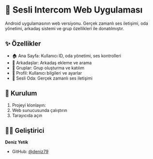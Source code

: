 # 🎤 Sesli Intercom Web Uygulaması
Android uygulamasının web versiyonu. Gerçek zamanlı ses iletişimi, oda yönetimi, arkadaş sistemi ve grup özellikleri ile donatılmıştır.

## ✨ Özellikler

- 🏠 Ana Sayfa: Kullanıcı ID, oda yönetimi, ses kontrolleri
- 👥 Arkadaşlar: Arkadaş ekleme ve arama
- 👥 Gruplar: Grup oluşturma ve katılım
- 👤 Profil: Kullanıcı bilgileri ve ayarlar
- 🎤 Sesli Oda: Gerçek zamanlı ses iletişimi

## 🚀 Kurulum

1. Projeyi klonlayın:
2. Web sunucusunda çalıştırın
3. Tarayıcıda açın

## 👨‍💻 Geliştirici

**Deniz Yetik**
- GitHub: [@deniz79](https://github.com/deniz79)

